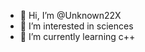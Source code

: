 - 👋 Hi, I’m @Unknown22X
- 👀 I’m interested in sciences 
- 🌱 I’m currently learning c++


<!---
Unknown22X/Unknown22X is a ✨ special ✨ repository because its `README.md` (this file) appears on your GitHub profile.
You can click the Preview link to take a look at your changes.
--->
